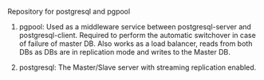 Repository for postgresql and pgpool

1) pgpool: Used as a middleware service between postgresql-server and postgresql-client. 
           Required to perform the automatic switchover in case of failure of master DB.
           Also works as a load balancer, reads from both DBs as DBs are in replication
           mode and writes to the Master DB.

2) postgresql: The Master/Slave server with streaming replication enabled.
